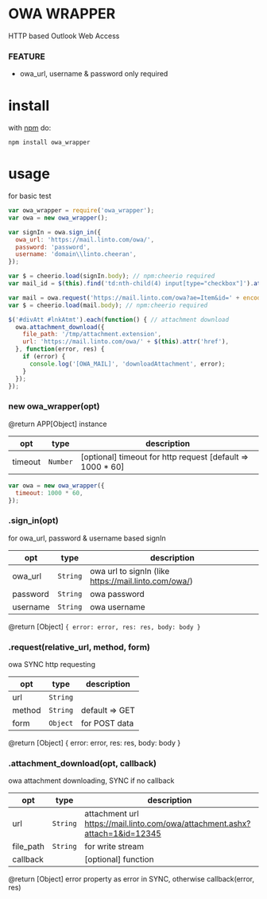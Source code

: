 # OWA WRAPPER
HTTP based Outlook Web Access

### FEATURE
* owa_url, username & password only required

# install
with [npm](https://www.npmjs.com/package/owa_wrapper) do:

```
npm install owa_wrapper
```

# usage
for basic test

```js
var owa_wrapper = require('owa_wrapper');
var owa = new owa_wrapper();

var signIn = owa.sign_in({
  owa_url: 'https://mail.linto.com/owa/',
  password: 'password',
  username: 'domain\\linto.cheeran',
});

var $ = cheerio.load(signIn.body); // npm:cheerio required
var mail_id = $(this).find('td:nth-child(4) input[type="checkbox"]').attr('value');

var mail = owa.request('https://mail.linto.com/owa?ae=Item&id=' + encodeURIComponent(mail_id) + '&t=IPM.Note');
var $ = cheerio.load(mail.body); // npm:cheerio required

$('#divAtt #lnkAtmt').each(function() { // attachment download
  owa.attachment_download({
    file_path: '/tmp/attachment.extension',
    url: 'https://mail.linto.com/owa/' + $(this).attr('href'),
  }, function(error, res) {
    if (error) {
      console.log('[OWA_MAIL]', 'downloadAttachment', error);
    }
  });
});
```

### new owa_wrapper(opt)
@return APP[Object] instance

| opt | type | description |
| --- | --- | --- |
| timeout | <code>Number</code> | [optional] timeout for http request [default => 1000 * 60] |


```js
var owa = new owa_wrapper({
  timeout: 1000 * 60,
});
```

### .sign_in(opt)
for owa_url, password & username based signIn

| opt | type | description |
| --- | --- | --- |
| owa_url | <code>String</code> | owa url to signIn (like https://mail.linto.com/owa/) |
| password | <code>String</code> | owa password |
| username | <code>String</code> | owa username |

@return [Object] ```{ error: error, res: res, body: body }```

### .request(relative_url, method, form)
owa SYNC http requesting

| opt | type | description |
| --- | --- | --- |
| url | <code>String</code> |  |
| method | <code>String</code> | default => GET |
| form | <code>Object</code> | for POST data |

@return [Object] { error: error, res: res, body: body }

### .attachment_download(opt, callback)
owa attachment downloading, SYNC if no callback

| opt | type | description |
| --- | --- | --- |
| url | <code>String</code> | attachment url https://mail.linto.com/owa/attachment.ashx?attach=1&id=12345 |
| file_path | <code>String</code> | for write stream |
| callback |  | [optional] function |

@return [Object] error property as error in SYNC, otherwise callback(error, res)
